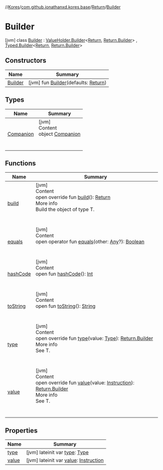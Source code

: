 //[Kores](../../../index.md)/[com.github.jonathanxd.kores.base](../../index.md)/[Return](../index.md)/[Builder](index.md)



# Builder  
 [jvm] class [Builder](index.md) : [ValueHolder.Builder](../../-value-holder/-builder/index.md)<[Return](../index.md), [Return.Builder](index.md)> , [Typed.Builder](../../-typed/-builder/index.md)<[Return](../index.md), [Return.Builder](index.md)>    


## Constructors  
  
|  Name|  Summary| 
|---|---|
| <a name="com.github.jonathanxd.kores.base/Return.Builder/Builder/#com.github.jonathanxd.kores.base.Return/PointingToDeclaration/"></a>[Builder](-builder.md)| <a name="com.github.jonathanxd.kores.base/Return.Builder/Builder/#com.github.jonathanxd.kores.base.Return/PointingToDeclaration/"></a> [jvm] fun [Builder](-builder.md)(defaults: [Return](../index.md))   <br>


## Types  
  
|  Name|  Summary| 
|---|---|
| <a name="com.github.jonathanxd.kores.base/Return.Builder.Companion///PointingToDeclaration/"></a>[Companion](-companion/index.md)| <a name="com.github.jonathanxd.kores.base/Return.Builder.Companion///PointingToDeclaration/"></a>[jvm]  <br>Content  <br>object [Companion](-companion/index.md)  <br><br><br>


## Functions  
  
|  Name|  Summary| 
|---|---|
| <a name="com.github.jonathanxd.kores.base/Return.Builder/build/#/PointingToDeclaration/"></a>[build](build.md)| <a name="com.github.jonathanxd.kores.base/Return.Builder/build/#/PointingToDeclaration/"></a>[jvm]  <br>Content  <br>open override fun [build](build.md)(): [Return](../index.md)  <br>More info  <br>Build the object of type T.  <br><br><br>
| <a name="kotlin/Any/equals/#kotlin.Any?/PointingToDeclaration/"></a>[equals](../../../com.github.jonathanxd.kores.util/-simple-resolver/index.md#%5Bkotlin%2FAny%2Fequals%2F%23kotlin.Any%3F%2FPointingToDeclaration%2F%5D%2FFunctions%2F-1211764316)| <a name="kotlin/Any/equals/#kotlin.Any?/PointingToDeclaration/"></a>[jvm]  <br>Content  <br>open operator fun [equals](../../../com.github.jonathanxd.kores.util/-simple-resolver/index.md#%5Bkotlin%2FAny%2Fequals%2F%23kotlin.Any%3F%2FPointingToDeclaration%2F%5D%2FFunctions%2F-1211764316)(other: [Any](https://kotlinlang.org/api/latest/jvm/stdlib/kotlin/-any/index.html)?): [Boolean](https://kotlinlang.org/api/latest/jvm/stdlib/kotlin/-boolean/index.html)  <br><br><br>
| <a name="kotlin/Any/hashCode/#/PointingToDeclaration/"></a>[hashCode](../../../com.github.jonathanxd.kores.util/-simple-resolver/index.md#%5Bkotlin%2FAny%2FhashCode%2F%23%2FPointingToDeclaration%2F%5D%2FFunctions%2F-1211764316)| <a name="kotlin/Any/hashCode/#/PointingToDeclaration/"></a>[jvm]  <br>Content  <br>open fun [hashCode](../../../com.github.jonathanxd.kores.util/-simple-resolver/index.md#%5Bkotlin%2FAny%2FhashCode%2F%23%2FPointingToDeclaration%2F%5D%2FFunctions%2F-1211764316)(): [Int](https://kotlinlang.org/api/latest/jvm/stdlib/kotlin/-int/index.html)  <br><br><br>
| <a name="kotlin/Any/toString/#/PointingToDeclaration/"></a>[toString](../../../com.github.jonathanxd.kores.util/-simple-resolver/index.md#%5Bkotlin%2FAny%2FtoString%2F%23%2FPointingToDeclaration%2F%5D%2FFunctions%2F-1211764316)| <a name="kotlin/Any/toString/#/PointingToDeclaration/"></a>[jvm]  <br>Content  <br>open fun [toString](../../../com.github.jonathanxd.kores.util/-simple-resolver/index.md#%5Bkotlin%2FAny%2FtoString%2F%23%2FPointingToDeclaration%2F%5D%2FFunctions%2F-1211764316)(): [String](https://kotlinlang.org/api/latest/jvm/stdlib/kotlin/-string/index.html)  <br><br><br>
| <a name="com.github.jonathanxd.kores.base/Return.Builder/type/#java.lang.reflect.Type/PointingToDeclaration/"></a>[type](type.md)| <a name="com.github.jonathanxd.kores.base/Return.Builder/type/#java.lang.reflect.Type/PointingToDeclaration/"></a>[jvm]  <br>Content  <br>open override fun [type](type.md)(value: [Type](https://docs.oracle.com/javase/8/docs/api/java/lang/reflect/Type.html)): [Return.Builder](index.md)  <br>More info  <br>See T.  <br><br><br>
| <a name="com.github.jonathanxd.kores.base/Return.Builder/value/#com.github.jonathanxd.kores.Instruction/PointingToDeclaration/"></a>[value](value.md)| <a name="com.github.jonathanxd.kores.base/Return.Builder/value/#com.github.jonathanxd.kores.Instruction/PointingToDeclaration/"></a>[jvm]  <br>Content  <br>open override fun [value](value.md)(value: [Instruction](../../../com.github.jonathanxd.kores/-instruction/index.md)): [Return.Builder](index.md)  <br>More info  <br>See T.  <br><br><br>


## Properties  
  
|  Name|  Summary| 
|---|---|
| <a name="com.github.jonathanxd.kores.base/Return.Builder/type/#/PointingToDeclaration/"></a>[type](type.md)| <a name="com.github.jonathanxd.kores.base/Return.Builder/type/#/PointingToDeclaration/"></a> [jvm] lateinit var [type](type.md): [Type](https://docs.oracle.com/javase/8/docs/api/java/lang/reflect/Type.html)   <br>
| <a name="com.github.jonathanxd.kores.base/Return.Builder/value/#/PointingToDeclaration/"></a>[value](value.md)| <a name="com.github.jonathanxd.kores.base/Return.Builder/value/#/PointingToDeclaration/"></a> [jvm] lateinit var [value](value.md): [Instruction](../../../com.github.jonathanxd.kores/-instruction/index.md)   <br>


